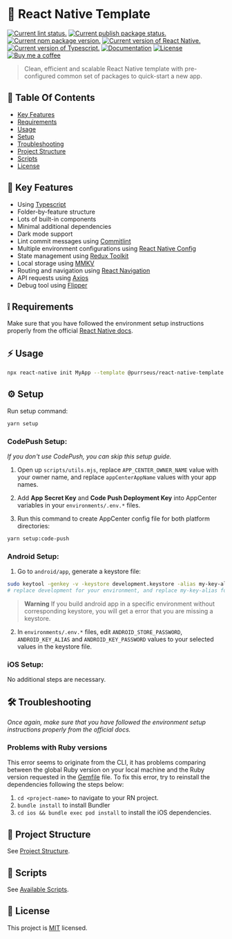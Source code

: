# :seedling: React Native Template

[![Current lint status.][lint-badge]][lint]
[![Current publish package status.][publish-badge]][publish]
[![Current npm package version.][npm-badge]][npm]
[![Current version of React Native.][react-native-version-badge]][react-native-version]
[![Current version of Typescript.][typescript-version-badge]][typescript-version]
[![Documentation][documentation-badge]][documentation]
[![License][license-badge]][license]
[![Buy me a coffee][buymeacoffee-badge]][buymeacoffee]

> Clean, efficient and scalable React Native template with pre-configured common set of packages to quick-start a new app.

## :bookmark: Table Of Contents

- [Key Features](#star2-key-features)
- [Requirements](#grey_exclamation-requirements)
- [Usage](#zap-usage)
- [Setup](#gear-setup)
- [Troubleshooting](#hammer_and_wrench-troubleshooting)
- [Project Structure](#deciduous_tree-project-structure)
- [Scripts](#page_with_curl-scripts)
- [License](#page_facing_up-license)

## :star2: Key Features

- Using [Typescript](https://www.typescriptlang.org)
- Folder-by-feature structure
- Lots of built-in components
- Minimal additional dependencies
- Dark mode support
- Lint commit messages using [Commitlint](https://github.com/conventional-changelog/commitlint)
- Multiple environment configurations using [React Native Config](https://github.com/luggit/react-native-config)
- State management using [Redux Toolkit](https://redux-toolkit.js.org)
- Local storage using [MMKV](https://github.com/mrousavy/react-native-mmkv)
- Routing and navigation using [React Navigation](https://reactnavigation.org/)
- API requests using [Axios](https://axios-http.com)
- Debug tool using [Flipper](https://fbflipper.com)

## :grey_exclamation: Requirements

Make sure that you have followed the environment setup instructions properly from the official [React Native docs](https://reactnative.dev/docs/environment-setup).

## :zap: Usage

```sh
npx react-native init MyApp --template @purrseus/react-native-template
```

## :gear: Setup

Run setup command:

```sh
yarn setup
```

### CodePush Setup:

_If you don't use CodePush, you can skip this setup guide._

1. Open up `scripts/utils.mjs`, replace `APP_CENTER_OWNER_NAME` value with your owner name, and replace `appCenterAppName` values with your app names.

2. Add **App Secret Key** and **Code Push Deployment Key** into AppCenter variables in your `environments/.env.*` files.

3. Run this command to create AppCenter config file for both platform directories:

```sh
yarn setup:code-push
```

### Android Setup:

1. Go to `android/app`, generate a keystore file:

```sh
sudo keytool -genkey -v -keystore development.keystore -alias my-key-alias -keyalg RSA -keysize 2048 -validity 10000
# replace development for your environment, and replace my-key-alias for your alias
```

> **Warning**
> If you build android app in a specific environment without corresponding keystore, you will get a error that you are missing a keystore.

2. In `environments/.env.*` files, edit `ANDROID_STORE_PASSWORD`, `ANDROID_KEY_ALIAS` and `ANDROID_KEY_PASSWORD` values to your selected values in the keystore file.

### iOS Setup:

No additional steps are necessary.

## :hammer_and_wrench: Troubleshooting

_Once again, make sure that you have followed the environment setup instructions properly from the official docs._

### Problems with Ruby versions

This error seems to originate from the CLI, it has problems comparing between the global Ruby version on your local machine and the Ruby version requested in the [Gemfile](./template/Gemfile) file. To fix this error, try to reinstall the dependencies following the steps below:

1. `cd <project-name>` to navigate to your RN project.
2. `bundle install` to install Bundler
3. `cd ios && bundle exec pod install` to install the iOS dependencies.

## :deciduous_tree: Project Structure

See [Project Structure](./docs/project-structure.md).

## :page_with_curl: Scripts

See [Available Scripts](./docs/scripts.md).

## :page_facing_up: License

This project is [MIT](./LICENSE) licensed.

<!-- badge -->

[lint]: https://github.com/thiendo261/react-native-template/actions/workflows/lint.yml
[lint-badge]: https://github.com/thiendo261/react-native-template/actions/workflows/lint.yml/badge.svg

[publish]: https://github.com/thiendo261/react-native-template/actions/workflows/npm-publish.yml
[publish-badge]: https://github.com/thiendo261/react-native-template/actions/workflows/npm-publish.yml/badge.svg

[npm]: https://www.npmjs.com/package/@purrseus/react-native-template
[npm-badge]: https://img.shields.io/npm/v/@purrseus/react-native-template.svg?logo=npm

[react-native-version]: https://github.com/thiendo261/react-native-template/blob/main/template/package.json
[react-native-version-badge]: https://img.shields.io/github/package-json/dependency-version/thiendo261/react-native-template/react-native?filename=template%2Fpackage.json&logo=react

[typescript-version]: https://github.com/thiendo261/react-native-template/blob/main/template/package.json
[typescript-version-badge]: https://img.shields.io/github/package-json/dependency-version/thiendo261/react-native-template/dev/typescript?filename=template%2Fpackage.json&logo=typescript

[documentation]: https://github.com/thiendo261/react-native-template#readme
[documentation-badge]: https://img.shields.io/badge/documentation-yes-brightgreen.svg

[license]: https://github.com/thiendo261/react-native-template/blob/HEAD/LICENSE
[license-badge]: https://img.shields.io/github/license/thiendo261/react-native-template.svg

[buymeacoffee]: https://www.buymeacoffee.com/thiendo261
[buymeacoffee-badge]: https://img.shields.io/badge/Buy%20me%20a%20coffee-thiendo261-orange?logo=buymeacoffee
